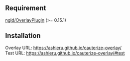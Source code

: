 ## Requirement
[ngld/OverlayPlugin](https://github.com/ngld/OverlayPlugin/) (>= 0.15.1)

## Installation
Overlay URL: https://ashieru.github.io/cauterize-overlay/  
Test URL: https://ashieru.github.io/cauterize-overlay/#test
